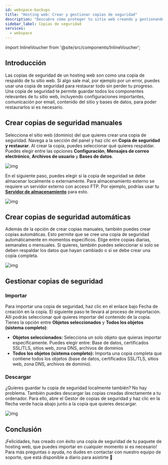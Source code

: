 ```yaml
---
id: webspace-backups
title: "Hosting web: Crear y gestionar copias de seguridad"
description: "Descubre cómo proteger tu sitio web creando y gestionando copias de seguridad manuales o automáticas para asegurar la recuperación de datos → Aprende más ahora"
sidebar_label: Copias de seguridad
services:
  - webspace
---
```




import InlineVoucher from '@site/src/components/InlineVoucher';



## Introducción

Las copias de seguridad de un hosting web son como una copia de respaldo de tu sitio web. Si algo sale mal, por ejemplo por un error, puedes usar una copia de seguridad para restaurar todo sin perder tu progreso. Una copia de seguridad te permite guardar todos los componentes relevantes de tu sitio web, incluyendo configuraciones importantes, comunicación por email, contenido del sitio y bases de datos, para poder restaurarlos si es necesario.


## Crear copias de seguridad manuales

Selecciona el sitio web (dominio) del que quieres crear una copia de seguridad. Navega a la sección del panel y haz clic en **Copia de seguridad y restaurar**. Al crear la copia, puedes seleccionar qué quieres respaldar. Puedes elegir entre las opciones **Configuración**, **Mensajes de correo electrónico**, **Archivos de usuario** y **Bases de datos**. 

![img](https://screensaver01.zap-hosting.com/index.php/s/KnK6DxndGgwodow/preview)



En el siguiente paso, puedes elegir si la copia de seguridad se debe almacenar localmente o externamente. Para almacenamiento externo se requiere un servidor externo con acceso FTP. Por ejemplo, podrías usar tu **[Servidor de almacenamiento](https://zap-hosting.com/en/customer/home/storage/)** para esto. 

![img](https://screensaver01.zap-hosting.com/index.php/s/gMdpdnqiBWBeZm3/preview)



## Crear copias de seguridad automáticas

Además de la opción de crear copias manuales, también puedes crear copias automáticas. Esto permite que se cree una copia de seguridad automáticamente en momentos específicos. Elige entre copias diarias, semanales o mensuales. Si quieres, también puedes seleccionar si solo se deben respaldar los datos que hayan cambiado o si se debe crear una copia completa.

![img](https://screensaver01.zap-hosting.com/index.php/s/JngcgyR8JyZ4Qoe/preview)



## Gestionar copias de seguridad

### Importar

Para importar una copia de seguridad, haz clic en el enlace bajo Fecha de creación en la copia. El siguiente paso te llevará al proceso de importación. Allí podrás seleccionar qué quieres importar del contenido de la copia. Tienes la opción entre **Objetos seleccionados** y **Todos los objetos (sistema completo)**:

- **Objetos seleccionados:** Selecciona un solo objeto que quieras importar específicamente. Puedes elegir entre: Base de datos, certificados SSL/TLS, sitios web, zona DNS, archivos de dominios
- **Todos los objetos (sistema completo):** Importa una copia completa que contiene todos los objetos (base de datos, certificados SSL/TLS, sitios web, zona DNS, archivos de dominio). 



### Descargar

¿Quieres guardar tu copia de seguridad localmente también? No hay problema. También puedes descargar las copias creadas directamente a tu ordenador. Para ello, abre el Gestor de copias de seguridad y haz clic en la flecha verde hacia abajo junto a la copia que quieres descargar. 

![img](https://screensaver01.zap-hosting.com/index.php/s/zb6agtT5mYeFgiX/preview)



## Conclusión

¡Felicidades, has creado con éxito una copia de seguridad de tu paquete de hosting web, que puedes importar en cualquier momento si es necesario! Para más preguntas o ayuda, no dudes en contactar con nuestro equipo de soporte, que está disponible a diario para asistirte 🙂


<InlineVoucher />